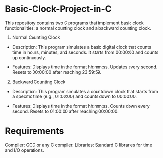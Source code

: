 # Basic-Clock-Project-in-C
This repository contains two C programs that implement basic clock functionalities: a normal counting clock and a backward counting clock.

1. Normal Counting Clock
- Description:
This program simulates a basic digital clock that counts time in hours, minutes, and seconds. It starts from 00:00:00 and counts up continuously.

- Features:
Displays time in the format hh:mm:ss.
Updates every second.
Resets to 00:00:00 after reaching 23:59:59.

2. Backward Counting Clock
- Description:
This program simulates a countdown clock that starts from a specific time (e.g., 01:00:00) and counts down to 00:00:00.

- Features:
Displays time in the format hh:mm:ss.
Counts down every second.
Resets to 01:00:00 after reaching 00:00:00.

# Requirements
Compiler: GCC or any C compiler.
Libraries: Standard C libraries for time and I/O operations.

